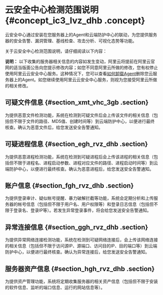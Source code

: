# 云安全中心检测范围说明 {#concept_ic3_lvz_dhb .concept}

云安全中心通过安装在您服务器上的Agent和云端防护中心的联动，为您提供服务器的安全告警、漏洞管理、基线检查、攻击分析、可视化态势等功能。

关于云安全中心检测范围说明，请仔细阅读以下内容：

**说明：** 以下收集的服务器相关信息的内容如发生变动，阿里云将提前在阿里云官网的适当版面公告向您提示修改内容；如您不同意阿里云所做的修改，您有权停止使用阿里云云安全中心服务。这种情况下，您可以查看[如何卸载Agent](../../../../../intl.zh-CN/用户指南/接入云安全中心/卸载Agent.md#)删除您云服务器上的Agent。如您继续使用阿里云云安全中心服务，则视为您接受阿里云所做的相关修改。

## 可疑文件信息 {#section_xmt_vhc_3gb .section}

为提供恶意文件检测功能，系统在检测到可疑文件后会上传该文件的相关信息（包括但不限于文件的路径、MD5值、创建时间等）到云端防护中心，以便进行最终核查。确认为恶意文件后，给您发送安全告警通知。

## 可疑进程信息 {#section_egh_rvz_dhb .section}

为提供恶意进程检测功能，系统在检测到可疑进程后会上传该进程的相关信息（包括但不限于进程名、进程启动参数、进程对应文件的路径、进程启动时间等）到云端防护中心，以便进行最终核查。确认为恶意进程后，给您发送安全告警通知。

## 账户信息 {#section_fgh_rvz_dhb .section}

为提供登录审计、疑似帐号提醒、暴力破解拦截等功能，系统会定期分析和上传服务器的帐号信息（包括但不限于用户名、用户权限等）和登录日志信息（包括但不限于登录名、登录IP等）。若发生异常登录事件，将会给您发送安全告警通知。

## 异常连接信息 {#section_ggh_rvz_dhb .section}

为提供异常网络连接检测功能，系统在检测到可疑网络连接后，会上传该网络连接的相关信息（包括但不限于访问源IP、源端口、访问目的IP、目的端口等）到云端防护中心，以便进行最终核查。确认为异常连接后，给您发送安全告警通知。

## 服务器资产信息 {#section_hgh_rvz_dhb .section}

为提供资产管理功能，系统将定期收集服务器的相关资产信息（包括但不限于安装的软件信息、监听的端口信息、运行的网站信息等）。

